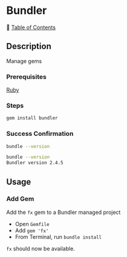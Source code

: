 # Bundler

📁 [Table of Contents](README.md)

## Description

Manage gems

### Prerequisites

[Ruby](ruby.md)

### Steps

```sh
gem install bundler
```

### Success Confirmation

```sh
bundle --version
```

```sh
bundle --version
Bundler version 2.4.5
```

## Usage

### Add Gem

Add the `fx` gem to a Bundler managed project

- Open `Gemfile`
- Add `gem 'fx'`
- From Terminal, run `bundle install`

`fx` should now be available.

